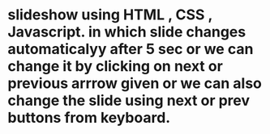 # slideshow using HTML , CSS , Javascript. in which slide changes automaticalyy after 5 sec or we can change it by clicking on next or previous arrrow given or we can also change the slide using next or prev buttons from keyboard.
